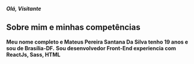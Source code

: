 ***Olá, Visitante***

##  Sobre mim e minhas competências

**Meu nome completo e Mateus Pereira Santana Da Silva tenho 19 anos e sou de Brasília-DF.**
**Sou desenvolvedor Front-End experiencia com ReactJs, Sass, HTML**
<!---
MTS2313/MTS2313 is a ✨ special ✨ repository because its `README.md` (this file) appears on your GitHub profile.
You can click the Preview link to take a look at your changes.
--->